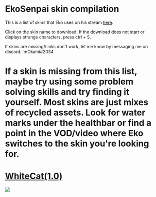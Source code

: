 # EkoSenpai skin compilation


This is a list of skins that Eko uses on his stream [here](https://www.twitch.tv/ekosenpai).

Click on the skin name to download. If the download does not start or displays strange characters, press ctrl + S.

If skins are missing/Links don't work, let me know by messaging me on discord. ImOkami#2034

# If a skin is missing from this list, maybe try using some problem solving skills and try finding it yourself. Most skins are just mixes of recycled assets. Look for water marks under the healthbar or find a point in the VOD/video where Eko switches to the skin you're looking for.

# [WhiteCat(1.0)](https://skins.osuck.net/index.php?newsid=1107)
![](https://skins.osuck.net/uploads/posts/2019-11/1573897182_5.jpg)


